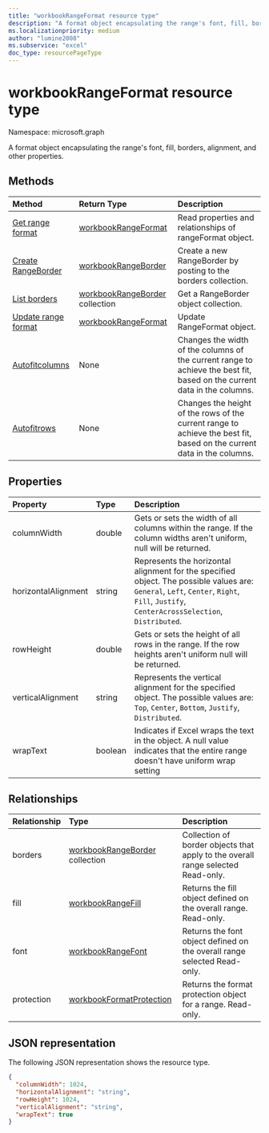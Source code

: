 ```yaml
---
title: "workbookRangeFormat resource type"
description: "A format object encapsulating the range's font, fill, borders, alignment, and other properties."
ms.localizationpriority: medium
author: "lumine2008"
ms.subservice: "excel"
doc_type: resourcePageType
---
```


# workbookRangeFormat resource type

Namespace: microsoft.graph

A format object encapsulating the range's font, fill, borders, alignment, and other properties.


## Methods

| Method		   | Return Type	|Description|
|:---------------|:--------|:----------|
|[Get range format](../api/rangeformat-get.md) | [workbookRangeFormat](workbookrangeformat.md) |Read properties and relationships of rangeFormat object.|
|[Create RangeBorder](../api/rangeformat-post-borders.md) |[workbookRangeBorder](workbookrangeborder.md)| Create a new RangeBorder by posting to the borders collection.|
|[List borders](../api/rangeformat-list-borders.md) |[workbookRangeBorder](workbookrangeborder.md) collection| Get a RangeBorder object collection.|
|[Update range format](../api/rangeformat-update.md) | [workbookRangeFormat](workbookrangeformat.md)	|Update RangeFormat object. |
|[Autofitcolumns](../api/rangeformat-autofitcolumns.md)|None|Changes the width of the columns of the current range to achieve the best fit, based on the current data in the columns.|
|[Autofitrows](../api/rangeformat-autofitrows.md)|None|Changes the height of the rows of the current range to achieve the best fit, based on the current data in the columns.|

## Properties
| Property	   | Type	|Description|
|:---------------|:--------|:----------|
|columnWidth|double|Gets or sets the width of all columns within the range. If the column widths aren't uniform, null will be returned.|
|horizontalAlignment|string|Represents the horizontal alignment for the specified object. The possible values are: `General`, `Left`, `Center`, `Right`, `Fill`, `Justify`, `CenterAcrossSelection`, `Distributed`.|
|rowHeight|double|Gets or sets the height of all rows in the range. If the row heights aren't uniform null will be returned.|
|verticalAlignment|string|Represents the vertical alignment for the specified object. The possible values are: `Top`, `Center`, `Bottom`, `Justify`, `Distributed`.|
|wrapText|boolean|Indicates if Excel wraps the text in the object. A null value indicates that the entire range doesn't have uniform wrap setting|

## Relationships
| Relationship | Type	|Description|
|:---------------|:--------|:----------|
|borders|[workbookRangeBorder](workbookrangeborder.md) collection|Collection of border objects that apply to the overall range selected Read-only.|
|fill|[workbookRangeFill](workbookrangefill.md)|Returns the fill object defined on the overall range. Read-only.|
|font|[workbookRangeFont](workbookrangefont.md)|Returns the font object defined on the overall range selected Read-only.|
|protection|[workbookFormatProtection](formatprotection.md)|Returns the format protection object for a range. Read-only.|

## JSON representation

The following JSON representation shows the resource type.

<!-- {
  "blockType": "resource",
  "baseType": "microsoft.graph.entity",
  "optionalProperties": [

  ],
  "@odata.type": "microsoft.graph.workbookRangeFormat"
}-->

```json
{
  "columnWidth": 1024,
  "horizontalAlignment": "string",
  "rowHeight": 1024,
  "verticalAlignment": "string",
  "wrapText": true
}

```

<!-- uuid: 8fcb5dbc-d5aa-4681-8e31-b001d5168d79
2015-10-25 14:57:30 UTC -->
<!-- {
  "type": "#page.annotation",
  "description": "RangeFormat resource",
  "keywords": "",
  "section": "documentation",
  "tocPath": ""
}-->

